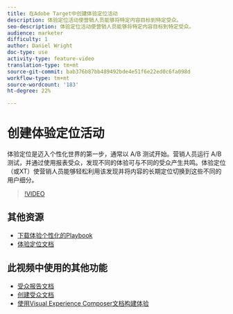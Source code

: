 ```yaml
---
title: 在Adobe Target中创建体验定位活动
description: 体验定位活动使营销人员能够将特定内容目标到特定受众。
seo-description: 体验定位活动使营销人员能够将特定内容目标到特定受众。
audience: marketer
difficulty: 1
author: Daniel Wright
doc-type: use
activity-type: feature-video
translation-type: tm+mt
source-git-commit: bab376b87bb489492bde4e51f6e22ed0c6fa098d
workflow-type: tm+mt
source-wordcount: '183'
ht-degree: 22%

---
```



# 创建体验定位活动

体验定位是迈入个性化世界的第一步，通常以 A/B 测试开始。营销人员运行 A/B 测试，并通过使用报表受众，发现不同的体验可与不同的受众产生共鸣。体验定位（或XT）使营销人员能够轻松利用该发现并将内容的长期定位切换到这些不同的用户细分。

>[!VIDEO](https://video.tv.adobe.com/v/22418?quality=12)

## 其他资源

* [下载体验个性化的Playbook](https://guided.adobe.com/?promoid=K42KVXHD&amp;mv=other&amp;search=personalization+playbook#recommended/solutions/target)
* [体验定位文档](https://docs.adobe.com/content/help/en/target/using/activities/experience-targeting/experience-target.html)

## 此视频中使用的其他功能

* [受众报告文档](https://docs.adobe.com/help/en/target/using/audiences/managing-audience-filters.html)
* [创建受众文档](https://docs.adobe.com/content/help/en/target/using/audiences/create-audiences/create-audience.html)
* [使用Visual Experience Composer文档构建体验](https://docs.adobe.com/content/help/en/target/using/experiences/experiences.html)
